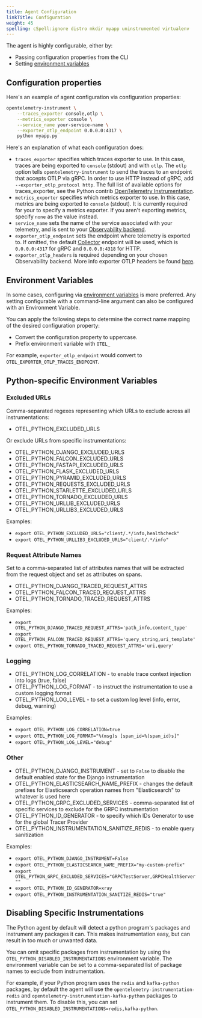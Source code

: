 ```yaml
---
title: Agent Configuration
linkTitle: Configuration
weight: 45
spelling: cSpell:ignore distro mkdir myapp uninstrumented virtualenv
---
```


The agent is highly configurable, either by:

- Passing configuration properties from the CLI
- Setting
  [environment variables](/docs/reference/specification/sdk-environment-variables/)

## Configuration properties

Here's an example of agent configuration via configuration properties:

```sh
opentelemetry-instrument \
    --traces_exporter console,otlp \
    --metrics_exporter console \
    --service_name your-service-name \
    --exporter_otlp_endpoint 0.0.0.0:4317 \
    python myapp.py
```

Here's an explanation of what each configuration does:

- `traces_exporter` specifies which traces exporter to use. In this case, traces
  are being exported to `console` (stdout) and with `otlp`. The `otlp` option
  tells `opentelemetry-instrument` to send the traces to an endpoint that
  accepts OTLP via gRPC. In order to use HTTP instead of gRPC, add
  `--exporter_otlp_protocol http`. The full list of available options for
  traces_exporter, see the Python contrib
  [OpenTelemetry Instrumentation](https://github.com/open-telemetry/opentelemetry-python-contrib/tree/main/opentelemetry-instrumentation).
- `metrics_exporter` specifies which metrics exporter to use. In this case,
  metrics are being exported to `console` (stdout). It is currently required for
  your to specify a metrics exporter. If you aren't exporting metrics, specify
  `none` as the value instead.
- `service_name` sets the name of the service associated with your telemetry,
  and is sent to your [Observability backend](/ecosystem/vendors/).
- `exporter_otlp_endpoint` sets the endpoint where telemetry is exported to. If
  omitted, the default [Collector](/docs/collector/) endpoint will be used,
  which is `0.0.0.0:4317` for gRPC and `0.0.0.0:4318` for HTTP.
- `exporter_otlp_headers` is required depending on your chosen Observability
  backend. More info exporter OTLP headers be found
  [here](/docs/concepts/sdk-configuration/otlp-exporter-configuration/#otel_exporter_otlp_headers).

## Environment Variables

In some cases, configuring via
[environment variables](/docs/concepts/sdk-configuration/) is more preferred.
Any setting configurable with a command-line argument can also be configured
with an Environment Variable.

You can apply the following steps to determine the correct name mapping of the
desired configuration property:

- Convert the configuration property to uppercase.
- Prefix environment variable with `OTEL_`

For example, `exporter_otlp_endpoint` would convert to
`OTEL_EXPORTER_OTLP_TRACES_ENDPOINT`.

## Python-specific Environment Variables

### Excluded URLs

Comma-separated regexes representing which URLs to exclude across all
instrumentations:

- OTEL_PYTHON_EXCLUDED_URLS

Or exclude URLs from specific instrumentations:

- OTEL_PYTHON_DJANGO_EXCLUDED_URLS
- OTEL_PYTHON_FALCON_EXCLUDED_URLS
- OTEL_PYTHON_FASTAPI_EXCLUDED_URLS
- OTEL_PYTHON_FLASK_EXCLUDED_URLS
- OTEL_PYTHON_PYRAMID_EXCLUDED_URLS
- OTEL_PYTHON_REQUESTS_EXCLUDED_URLS
- OTEL_PYTHON_STARLETTE_EXCLUDED_URLS
- OTEL_PYTHON_TORNADO_EXCLUDED_URLS
- OTEL_PYTHON_URLLIB_EXCLUDED_URLS
- OTEL_PYTHON_URLLIB3_EXCLUDED_URLS

Examples:

- `export OTEL_PYTHON_EXCLUDED_URLS="client/.*/info,healthcheck"`
- `export OTEL_PYTHON_URLLIB3_EXCLUDED_URLS="client/.*/info"`

### Request Attribute Names

Set to a comma-separated list of attributes names that will be extracted from
the request object and set as attributes on spans.

- OTEL_PYTHON_DJANGO_TRACED_REQUEST_ATTRS
- OTEL_PYTHON_FALCON_TRACED_REQUEST_ATTRS
- OTEL_PYTHON_TORNADO_TRACED_REQUEST_ATTRS

Examples:

- `export OTEL_PYTHON_DJANGO_TRACED_REQUEST_ATTRS='path_info,content_type'`
- `export OTEL_PYTHON_FALCON_TRACED_REQUEST_ATTRS='query_string,uri_template'`
- `export OTEL_PYTHON_TORNADO_TRACED_REQUEST_ATTRS='uri,query'`

### Logging

- OTEL_PYTHON_LOG_CORRELATION - to enable trace context injection into logs
  (true, false)
- OTEL_PYTHON_LOG_FORMAT - to instruct the instrumentation to use a custom
  logging format
- OTEL_PYTHON_LOG_LEVEL - to set a custom log level (info, error, debug,
  warning)

Examples:

- `export OTEL_PYTHON_LOG_CORRELATION=true`
- `export OTEL_PYTHON_LOG_FORMAT="%(msg)s [span_id=%(span_id)s]"`
- `export OTEL_PYTHON_LOG_LEVEL="debug"`

### Other

- OTEL_PYTHON_DJANGO_INSTRUMENT - set to `False` to disable the default enabled
  state for the Django instrumentation
- OTEL_PYTHON_ELASTICSEARCH_NAME_PREFIX - changes the default prefixes for
  Elasticsearch operation names from "Elasticsearch" to whatever is used here
- OTEL_PYTHON_GRPC_EXCLUDED_SERVICES - comma-separated list of specific services
  to exclude for the GRPC instrumentation
- OTEL_PYTHON_ID_GENERATOR - to specify which IDs Generator to use for the
  global Tracer Provider
- OTEL_PYTHON_INSTRUMENTATION_SANITIZE_REDIS - to enable query sanitization

Examples:

- `export OTEL_PYTHON_DJANGO_INSTRUMENT=False`
- `export OTEL_PYTHON_ELASTICSEARCH_NAME_PREFIX="my-custom-prefix"`
- `export OTEL_PYTHON_GRPC_EXCLUDED_SERVICES="GRPCTestServer,GRPCHealthServer""`
- `export OTEL_PYTHON_ID_GENERATOR=xray`
- `export OTEL_PYTHON_INSTRUMENTATION_SANITIZE_REDIS="true"`

## Disabling Specific Instrumentations

The Python agent by default will detect a python program's packages and
instrument any packages it can. This makes instrumentation easy, but can result
in too much or unwanted data.

You can omit specific packages from instrumentation by using the
`OTEL_PYTHON_DISABLED_INSTRUMENTATIONS` environment variable. The environment
variable can be set to a comma-separated list of package names to exclude from
instrumentation.

For example, if your Python program uses the `redis` and `kafka-python`
packages, by default the agent will use the
`opentelemetry-instrumentation-redis` and
`opentelemetry-instrumentation-kafka-python` packages to instrument them. To
disable this, you can set
`OTEL_PYTHON_DISABLED_INSTRUMENTATIONS=redis,kafka-python`.
